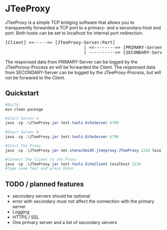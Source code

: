 # JTeeProxy
JTeeProxy is a simple TCP bridging software that allows you to transparently forwarded a TCP port to a primary- and a secondary-host and port. Both hosts can be set to localhost for internal port redirection.
<pre>
[Client] <<----->> [JTeeProxy-Server:Port] 
                              | <<-------->> [PRIMARY-Server:Port]
                              | ---------->> [SECONDARY-Server:Port]
</pre>
The responsed data from PRIMARY-Server can be logged by the JTeePoroxy-Process an will be forwarded the Client.
The responsed data from SECONDARY-Server can be logged by the JTeeProxy-Process, but will not be forwared to the Client.

## Quickstart

```powershell
#Build
mvn clean package

#Start Server A
java -cp .\JTeeProxy.jar test.tools.EchoServer 6789 
 
#Start Server B
java -cp .\JTeeProxy.jar test.tools.EchoServer 6790

#Start the Proxy
java -cp .\JTeeProxy.jar net.stenschmidt.jteeproxy.JTeeProxy 1234 localhost 6789 localhost 6790

#Connect the Client to the Proxy
java -cp .\JTeeProxy.jar test.tools.EchoClient localhost 1234
#Type some Text and press Enter
```

## TODO / planned features

* secondary servers should be optional
* error with secondary must not affect the connection with the primary server
* Logging
* HTTPS / SSL 
* One primary server and a list of secondary servers
